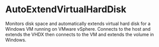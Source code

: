 # AutoExtendVirtualHardDisk
Monitors disk space and automatically extends virtual hard disk for a Windows VM running on VMware vSphere. Connects to the host and extends the VHDX then connects to the VM and extends the volume in Windows.
